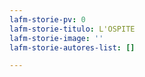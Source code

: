 ```yaml
---
lafm-storie-pv: 0
lafm-storie-titulo: L'OSPITE
lafm-storie-image: ''
lafm-storie-autores-list: []

---
```

